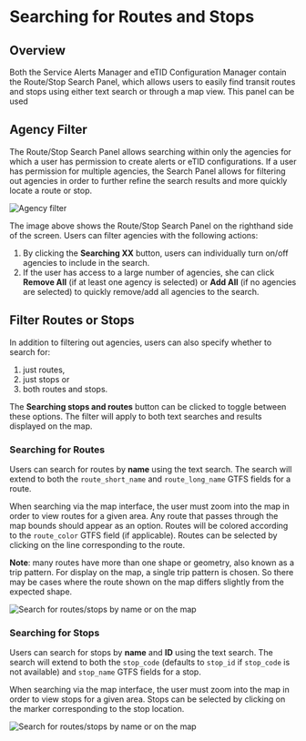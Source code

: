 # Searching for Routes and Stops

## Overview

Both the Service Alerts Manager and eTID Configuration Manager contain the Route/Stop Search Panel, which allows users to easily find transit routes and stops using either text search or through a map view. This panel can be used

## Agency Filter

The Route/Stop Search Panel allows searching within only the agencies for which a user has permission to create alerts or eTID configurations. If a user has permission for multiple agencies, the Search Panel allows for filtering out agencies in order to further refine the search results and more quickly locate a route or stop.

![Agency filter](/img/agency-filter.png "Alerts Viewer")

The image above shows the Route/Stop Search Panel on the righthand side of the screen. Users can filter agencies with the following actions:

1. By clicking the **Searching XX** button, users can individually turn on/off agencies to include in the search.
2. If the user has access to a large number of agencies, she can click **Remove All** (if at least one agency is selected) or **Add All** (if no agencies are selected) to quickly remove/add all agencies to the search.

## Filter Routes or Stops

In addition to filtering out agencies, users can also specify whether to search for:

1. just routes,
2. just stops or
3. both routes and stops.

The **Searching stops and routes** button can be clicked to toggle between these options. The filter will apply to both text searches and results displayed on the map.

### Searching for Routes

Users can search for routes by **name** using the text search. The search will extend to both the `route_short_name` and `route_long_name` GTFS fields for a route.

When searching via the map interface, the user must zoom into the map in order to view routes for a given area. Any route that passes through the map bounds should appear as an option. Routes will be colored according to the `route_color` GTFS field (if applicable). Routes can be selected by clicking on the line corresponding to the route.

**Note**: many routes have more than one shape or geometry, also known as a trip pattern. For display on the map, a single trip pattern is chosen. So there may be cases where the route shown on the map differs slightly from the expected shape.

![Search for routes/stops by name or on the map](/img/gtfs-map-search-alert.png "Search for routes/stops by name or on the map")  

### Searching for Stops

Users can search for stops by **name** and **ID** using the text search. The search will extend to both the `stop_code` (defaults to `stop_id` if `stop_code` is not available) and `stop_name` GTFS fields for a stop.

When searching via the map interface, the user must zoom into the map in order to view stops for a given area. Stops can be selected by clicking on the marker corresponding to the stop location.

![Search for routes/stops by name or on the map](/img/gtfs-map-search-config.png "Search for routes/stops by name or on the map")  
